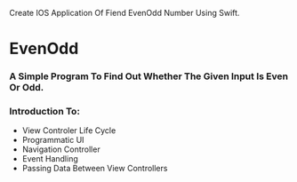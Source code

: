 Create IOS Application Of Fiend EvenOdd Number Using Swift.

# EvenOdd

### A Simple Program To Find Out Whether The Given Input Is Even Or Odd.

### Introduction To:

* View Controler Life Cycle
* Programmatic UI
* Navigation Controller
* Event Handling
* Passing Data Between View Controllers


